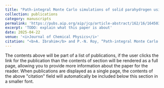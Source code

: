 ```yaml
---
title: "Path-integral Monte Carlo simulations of solid parahydrogen using two-body, three-body, and four-body *ab initio* interaction potential energy surfaces"
collection: publications
category: manuscripts
permalink: 'https://pubs.aip.org/aip/jcp/article-abstract/162/16/164503/3344880/Path-integral-Monte-Carlo-simulations-of-solid?redirectedFrom=fulltext'
excerpt: 'TODO: explain what this paper is about'
date: 2025-04-22
venue: '<i>Journal of Chemical Physics</i>'
citation: "<b>A. Ibrahim</b> and P.-N. Roy, “Path-integral Monte Carlo simulations of solid parahydrogen using two-body, three-body, and four-body <i>ab initio</i> interaction potential energy surfaces”, <i>J. Chem. Phys.</i> <b>162</b>, 164503 (2025)."
---
```


The contents above will be part of a list of publications, if the user clicks the link for the publication than the contents of section will be rendered as a full page, allowing you to provide more information about the paper for the reader. When publications are displayed as a single page, the contents of the above "citation" field will automatically be included below this section in a smaller font.
